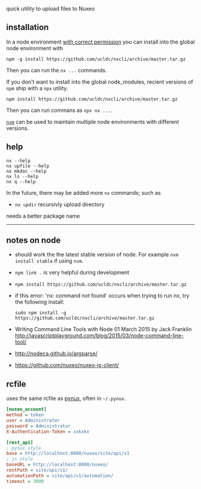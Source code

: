 quick utility to upload files to Nuxeo

## installation

In a node environment [with correct
permission](https://docs.npmjs.com/getting-started/fixing-npm-permissions)
you can install into the global node environment with 

```
npm -g install https://github.com/ucldc/nxcli/archive/master.tar.gz
```

Then you can run the `nx ...` commands.

If you don't want to install into the global node_modules, recient 
versions of `npm` ship with a `npx` utility.

```
npm install https://github.com/ucldc/nxcli/archive/master.tar.gz
```

Then you can run commans as `npx nx ...`.

[`nvm`](https://github.com/creationix/nvm) can be used to maintain
multiple node environments with different versions.


## help


```
nx --help
nx upfile --help
nx mkdoc --help
nx ls --help
nx q --help
```

In the future, there may be added more `nx` commands; such as

 * `nx updir` recursivly upload directory

needs a better package name
 
------

## notes on node

 * should work the the latest stable version of node.  For example `nvm install stable` if using `nvm`.

 * `npm link .` is very helpful during development
 * `npm install https://github.com/ucldc/nxcli/archive/master.tar.gz`
 * if this error: 'nx: command not found' occurs when trying to run nx, try the following install:
                                   
       sudo npm install -g  https://github.com/ucldc/nxcli/archive/master.tar.gz

 * Writing Command Line Tools with Node
01 March 2015 by Jack Franklin http://javascriptplayground.com/blog/2015/03/node-command-line-tool/
 * http://nodeca.github.io/argparse/
 * https://github.com/nuxeo/nuxeo-js-client/

## rcfile

uses the same rcfile as [pynux](https://github.com/ucldc/pynux), often in `~/.pynux`.

```ini
[nuxeo_account]
method = token
user = Administrator
password = Administrator
X-Authentication-Token = xxkxkx

[rest_api]
; pynux style
base = http://localhost:8080/nuxeo/site/api/v1
; js style
baseURL = http://localhost:8080/nuxeo/
restPath = site/api/v1/
automationPath = site/api/v1/automation/
timeout = 3000
```
